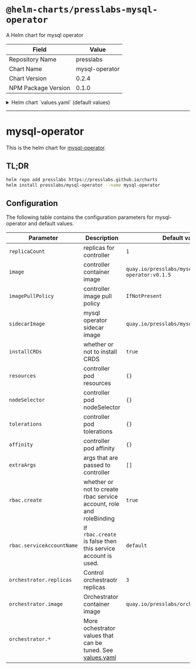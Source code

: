 # `@helm-charts/presslabs-mysql-operator`

A Helm chart for mysql operator

| Field               | Value          |
| ------------------- | -------------- |
| Repository Name     | presslabs      |
| Chart Name          | mysql-operator |
| Chart Version       | 0.2.4          |
| NPM Package Version | 0.1.0          |

<details>

<summary>Helm chart `values.yaml` (default values)</summary>

```yaml
# Default values for mysql-operator.
# This is a YAML-formatted file.
# Declare variables to be passed into your templates.

replicaCount: 1
image: quay.io/presslabs/mysql-operator:0.2.4
imagePullPolicy: IfNotPresent
sidecarImage: quay.io/presslabs/mysql-operator-sidecar:0.2.4

installCRDs: true

resources:
  {}
  # limits:
  #  cpu: 100m
  #  memory: 128Mi
  # requests:
  #  cpu: 100m
  #  memory: 128Mi

nodeSelector: {}

tolerations: []

affinity: {}

extraArgs: []

rbac:
  create: true
  serviceAccountName: default

orchestrator:
  replicas: 1
  orchestratorConf:
    # the operator is handling the registries, do not auto discover
    DiscoverByShowSlaveHosts: false
    # forget missing instances automatically
    UnseenInstanceForgetHours: 1

    InstancePollSeconds: 5
    HostnameResolveMethod: 'none'
    MySQLHostnameResolveMethod: '@@report_host'
    RemoveTextFromHostnameDisplay: ':3306'
    DetectClusterAliasQuery: "SELECT CONCAT(SUBSTRING(@@hostname, 1, LENGTH(@@hostname) - 1 - LENGTH(SUBSTRING_INDEX(@@hostname,'-',-2))),'.',SUBSTRING_INDEX(@@report_host,'.',-1))"
    DetectInstanceAliasQuery: 'SELECT @@hostname'
    SlaveLagQuery: 'SELECT TIMESTAMPDIFF(SECOND,ts,NOW()) as drift FROM sys_operator.heartbeat ORDER BY drift ASC LIMIT 1'

    # Automated recovery (this is opt-in, so we need to set these)
    # Prevent recovery flip-flop, by disabling auto-recovery for 5 minutes per
    # cluster
    RecoveryPeriodBlockSeconds: 300
    # Do not ignore any host for auto-recovery
    RecoveryIgnoreHostnameFilters: []
    # Recover both, masters and intermediate masters
    RecoverMasterClusterFilters: ['.*']
    RecoverIntermediateMasterClusterFilters: ['.*']
    # `reset slave all` and `set read_only=0` on promoted master
    ApplyMySQLPromotionAfterMasterFailover: false
    MasterFailoverDetachReplicaMasterHost: true
    # https://github.com/github/orchestrator/blob/master/docs/configuration-recovery.md#promotion-actions
    # Safety! do not disable unless you know what you are doing
    FailMasterPromotionIfSQLThreadNotUpToDate: true
    DetachLostReplicasAfterMasterFailover: true
```

</details>

---

# mysql-operator

This is the helm chart for [mysql-operator](https://github.com/presslabs/mysql-operator).

## TL;DR

```sh
helm repo add presslabs https://presslabs.github.io/charts
helm install presslabs/mysql-operator --name mysql-operator
```

## Configuration

The following table contains the configuration parameters for mysql-operator and default values.

| Parameter                 | Description                                                                                                                                                | Default value                             |
| ------------------------- | ---------------------------------------------------------------------------------------------------------------------------------------------------------- | ----------------------------------------- |
| `replicaCount`            | replicas for controller                                                                                                                                    | `1`                                       |
| `image`                   | controller container image                                                                                                                                 | `quay.io/presslabs/mysql-operator:v0.1.5` |
| `imagePullPolicy`         | controller image pull policy                                                                                                                               | `IfNotPresent`                            |
| `sidecarImage`            | mysql operator sidecar image                                                                                                                               | `quay.io/presslabs/mysql-helper:v0.1.5`   |
| `installCRDs`             | whether or not to install CRDS                                                                                                                             | `true`                                    |
| `resources`               | controller pod resources                                                                                                                                   | `{}`                                      |
| `nodeSelector`            | controller pod nodeSelector                                                                                                                                | `{}`                                      |
| `tolerations`             | controller pod tolerations                                                                                                                                 | `{}`                                      |
| `affinity`                | controller pod affinity                                                                                                                                    | `{}`                                      |
| `extraArgs`               | args that are passed to controller                                                                                                                         | `[]`                                      |
| `rbac.create`             | whether or not to create rbac service account, role and roleBinding                                                                                        | `true`                                    |
| `rbac.serviceAccountName` | If `rbac.create` is false then this service account is used.                                                                                               | `default`                                 |
| `orchestrator.replicas`   | Control orchestraotr replicas                                                                                                                              | `3`                                       |
| `orchestrator.image`      | Orchestrator container image                                                                                                                               | `quay.io/presslabs/orchestrator:latest`   |
| `orchestrator.*`          | More ochestrator values that can be tuned. See [values.yaml](https://github.com/presslabs/docker-orchestrator/blob/master/charts/orchestrator/values.yaml) |                                           |
